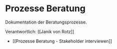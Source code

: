 # Prozesse Beratung
Dokumentation der Beratungsprozesse.

Verantwortlich: [[Janik von Rotz]]

* [[Prozesse Beratung - Stakeholder interviewen]]